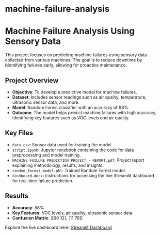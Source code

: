 # machine-failure-analysis

# Machine Failure Analysis Using Sensory Data

This project focuses on predicting machine failures using sensory data collected from various machines. The goal is to reduce downtime by identifying failures early, allowing for proactive maintenance.

## Project Overview

- **Objective**: To develop a predictive model for machine failures.
- **Dataset**: Includes sensor readings such as air quality, temperature, ultrasonic sensor data, and more.
- **Model**: Random Forest classifier with an accuracy of 88%.
- **Outcome**: The model helps predict machine failures with high accuracy, identifying key features such as VOC levels and air quality.

## Key Files

- `data.csv`: Sensor data used for training the model.
- `script.ipynb`: Jupyter notebook containing the code for data preprocessing and model training.
- `MACHINE FAILURE PREDICTION PROJECT - REPORT.pdf`: Project report explaining methodology, results, and insights.
- `random_forest_model.pkl`: Trained Random Forest model.
- `dashboard.docx`: Instructions for accessing the live Streamlit dashboard for real-time failure prediction.

## Results

- **Accuracy**: 88%
- **Key Features**: VOC levels, air quality, ultrasonic sensor data
- **Confusion Matrix**: 
[[90 12], [11 76]]


Explore the live dashboard here: [Streamlit Dashboard](https://vasvxpp5mbtdoxtqjbkney.streamlit.app/?embed_options=show_toolbardark_theme)
